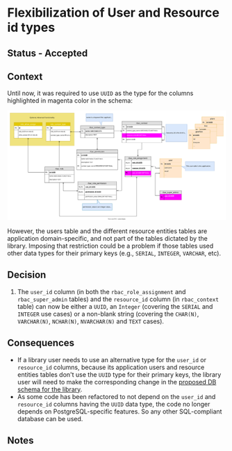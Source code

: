 # Flexibilization of User and Resource id types

## Status - Accepted

## Context
Until now, it was required to use `UUID` as the type for the columns highlighted in magenta color in the schema:

![Database schema](./database_schema_adr-002.svg "Database schema")

However, the users table and the different resource entities tables are application domain-specific, and not part of the tables dictated by the library. Imposing that restriction could be a problem if those tables used other data types for their primary keys (e.g., `SERIAL`, `INTEGER`, `VARCHAR`, etc).

## Decision

1. The `user_id` column (in both the `rbac_role_assignment` and `rbac_super_admin` tables) and the `resource_id` column (in `rbac_context` table) can now be either a `UUID`, an `Integer` (covering the `SERIAL` and `INTEGER` use cases) or a non-blank string (covering the `CHAR(N)`, `VARCHAR(N)`, `NCHAR(N)`, `NVARCHAR(N)` and `TEXT` cases).

## Consequences

* If a library user needs to use an alternative type for the `user_id` or `resource_id` columns, because its application users and resource entities tables don't use the `UUID` type for their primary keys, the library user will need to make the corresponding change in the [proposed DB schema for the library](../../resources/dev.gethop.rbac/rbac-tables.pg.up.sql).
* As some code has been refactored to not depend on the `user_id` and `resource_id` columns having the `UUID` data type, the code no longer depends on PostgreSQL-specific features. So any other SQL-compliant database can be used.

## Notes
